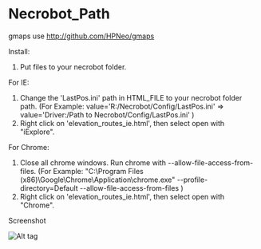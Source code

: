 # Necrobot_Path

gmaps use http://github.com/HPNeo/gmaps

Install: 
  1. Put files to your necrobot folder.
  
For IE:
  1. Change the 'LastPos.ini' path in HTML_FILE to your necrobot folder path. 
     (For Example: value='R:/Necrobot/Config/LastPos.ini' =>   value='Driver:/Path to Necrobot/Config/LastPos.ini' )
  2. Right click on 'elevation_routes_ie.html', then select open with "iExplore".  
  

For Chrome:
  1. Close all chrome windows. Run chrome with --allow-file-access-from-files. 
    (For Example: "C:\Program Files (x86)\Google\Chrome\Application\chrome.exe" --profile-directory=Default --allow-file-access-from-files )
  2. Right click on 'elevation_routes_ie.html', then select open with "Chrome".  
    
Screenshot

![Alt tag](https://cloud.githubusercontent.com/assets/8318959/17768361/3f0a887a-6566-11e6-8049-c558e7d2f670.png)


